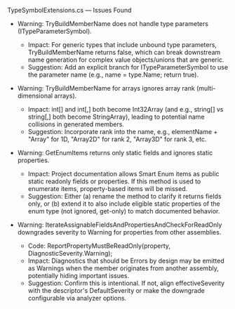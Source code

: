 TypeSymbolExtensions.cs — Issues Found

- Warning: TryBuildMemberName does not handle type parameters (ITypeParameterSymbol).
  - Impact: For generic types that include unbound type parameters, TryBuildMemberName returns false, which can break downstream name generation for complex value objects/unions that are generic.
  - Suggestion: Add an explicit branch for ITypeParameterSymbol to use the parameter name (e.g., name = type.Name; return true).

- Warning: TryBuildMemberName for arrays ignores array rank (multi-dimensional arrays).
  - Impact: int[] and int[,] both become Int32Array (and e.g., string[] vs string[,] both become StringArray), leading to potential name collisions in generated members.
  - Suggestion: Incorporate rank into the name, e.g., elementName + "Array" for 1D, "Array2D" for rank 2, "Array3D" for rank 3, etc.

- Warning: GetEnumItems returns only static fields and ignores static properties.
  - Impact: Project documentation allows Smart Enum items as public static readonly fields or properties. If this method is used to enumerate items, property-based items will be missed.
  - Suggestion: Either (a) rename the method to clarify it returns fields only, or (b) extend it to also include eligible static properties of the enum type (not ignored, get-only) to match documented behavior.

- Warning: IterateAssignableFieldsAndPropertiesAndCheckForReadOnly downgrades severity to Warning for properties from other assemblies.
  - Code: ReportPropertyMustBeReadOnly(property, DiagnosticSeverity.Warning);
  - Impact: Diagnostics that should be Errors by design may be emitted as Warnings when the member originates from another assembly, potentially hiding important issues.
  - Suggestion: Confirm this is intentional. If not, align effectiveSeverity with the descriptor&#39;s DefaultSeverity or make the downgrade configurable via analyzer options.
